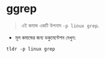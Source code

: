 # ggrep

> এই কমান্ড একটি উপনাম `-p linux grep`.

- মূল কমান্ডের জন্য ডকুমেন্টেশন দেখুন:

`tldr -p linux grep`
